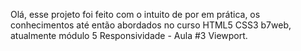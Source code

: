 Olá, esse projeto foi feito com o intuito de por em prática, os conhecimentos até então abordados no curso HTML5 CSS3 b7web, atualmente módulo 5 Responsividade - Aula #3 Viewport.
